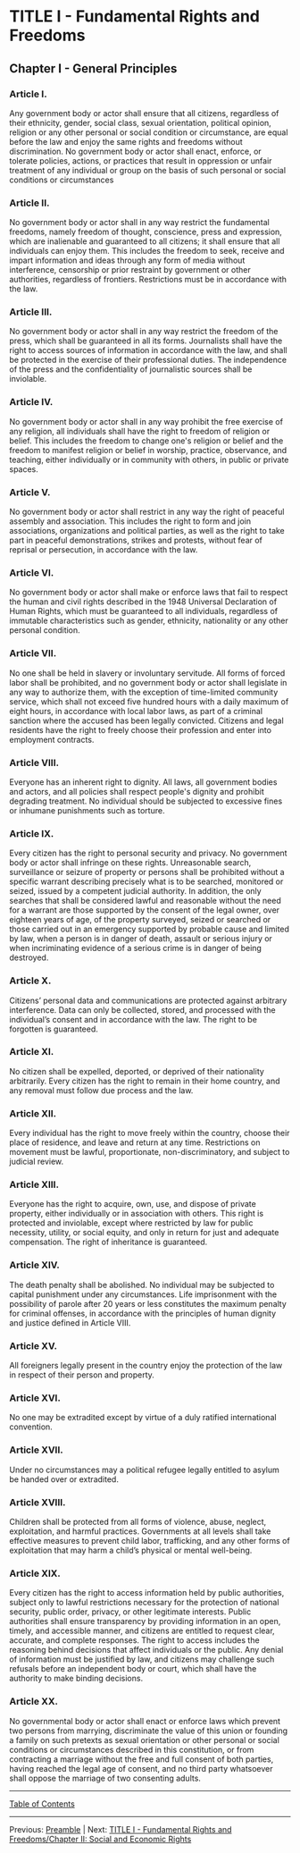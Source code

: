 # TITLE I - Fundamental Rights and Freedoms

## Chapter I - General Principles

### Article I. 
Any government body or actor shall ensure that all citizens, regardless of their ethnicity, gender, social class, sexual orientation, political opinion, religion or any other personal or social condition or circumstance, are equal before the law and enjoy the same rights and freedoms without discrimination. No government body or actor shall enact, enforce, or tolerate policies, actions, or practices that result in oppression or unfair treatment of any individual or group on the basis of such personal or social conditions or circumstances

### Article II. 
No government body or actor shall in any way restrict the fundamental freedoms, namely freedom of thought, conscience, press and expression, which are inalienable and guaranteed to all citizens; it shall ensure that all individuals can enjoy them. This includes the freedom to seek, receive and impart information and ideas through any form of media without interference, censorship or prior restraint by government or other authorities, regardless of frontiers. Restrictions must be in accordance with the law.

### Article III. 
No government body or actor shall  in any way restrict the freedom of the press, which shall be guaranteed in all its forms. Journalists shall have the right to access sources of information in accordance with the law, and shall be protected in the exercise of their professional duties. The independence of the press and the confidentiality of journalistic sources shall be inviolable.

### Article IV. 
No government body or actor shall  in any way prohibit the free exercise of any religion, all individuals shall have the right to freedom of religion or belief. This includes the freedom to change one's religion or belief and the freedom to manifest religion or belief in worship, practice, observance, and teaching, either individually or in community with others, in public or private spaces.

### Article V. 
No government body or actor shall restrict in any way the right of peaceful assembly and association. This includes the right to form and join associations, organizations and political parties, as well as the right to take part in peaceful demonstrations, strikes and protests, without fear of reprisal or persecution, in accordance with the law.

### Article VI. 
No government body or actor shall make or enforce laws that fail to respect the human and civil rights described in the 1948 Universal Declaration of Human Rights, which must be guaranteed to all individuals, regardless of immutable characteristics such as gender, ethnicity, nationality or any other personal condition.

### Article VII. 
No one shall be held in slavery or involuntary servitude. All forms of forced labor shall be prohibited, and no government body or actor shall legislate in any way to authorize them, with the exception of time-limited community service, which shall not exceed five hundred hours with a daily maximum of eight hours, in accordance with local labor laws, as part of a criminal sanction where the accused has been legally convicted. Citizens and legal residents have the right to freely choose their profession and enter into employment contracts.

### Article VIII. 
Everyone has an inherent right to dignity. All laws, all government bodies and actors, and all policies shall respect people's dignity and prohibit degrading treatment. No individual should be subjected to excessive fines or inhumane punishments such as torture.

### Article IX. 
Every citizen has the right to personal security and privacy. No government body or actor shall infringe on these rights. Unreasonable search, surveillance or seizure of property or persons shall be prohibited without a specific warrant describing precisely what is to be searched, monitored or seized, issued by a competent judicial authority. In addition, the only searches that shall be considered lawful and  reasonable without the need for a warrant are those supported by the consent of the legal owner, over eighteen years of age, of the property surveyed, seized or searched or those carried out in an emergency supported by probable cause and limited by law, when a person is in danger of death, assault or serious injury or when incriminating evidence of a serious crime is in danger of being destroyed.

### Article X. 
Citizens’ personal data and communications are protected against arbitrary interference. Data can only be collected, stored, and processed with the individual’s consent and in accordance with the law. The right to be forgotten is guaranteed.

### Article XI. 
No citizen shall be expelled, deported, or deprived of their nationality arbitrarily. Every citizen has the right to remain in their home country, and any removal must follow due process and the law.

### Article XII. 
Every individual has the right to move freely within the country, choose their place of residence, and leave and return at any time. Restrictions on movement must be lawful, proportionate, non-discriminatory, and subject to judicial review.

### Article XIII. 
Everyone has the right to acquire, own, use, and dispose of private property, either individually or in association with others. This right is protected and inviolable, except where restricted by law for public necessity, utility, or social equity, and only in return for just and adequate compensation. The right of inheritance is guaranteed.

### Article XIV. 
The death penalty shall be abolished. No individual may be subjected to capital punishment under any circumstances. Life imprisonment with the possibility of parole after 20 years or less constitutes the maximum penalty for criminal offenses, in accordance with the principles of human dignity and justice defined in Article VIII.

### Article XV. 
All foreigners legally present in the country enjoy the protection of the law in respect of their person and property.

### Article XVI. 
No one may be extradited except by virtue of a duly ratified international convention.

### Article XVII. 
Under no circumstances may a political refugee legally entitled to asylum be handed over or extradited.

### Article XVIII. 
Children shall be protected from all forms of violence, abuse, neglect, exploitation, and harmful practices. Governments at all levels shall take effective measures to prevent child labor, trafficking, and any other forms of exploitation that may harm a child’s physical or mental well-being.

### Article XIX. 
Every citizen has the right to access information held by public authorities, subject only to lawful restrictions necessary for the protection of national security, public order, privacy, or other legitimate interests. Public authorities shall ensure transparency by providing information in an open, timely, and accessible manner, and citizens are entitled to request clear, accurate, and complete responses. The right to access includes the reasoning behind decisions that affect individuals or the public. Any denial of information must be justified by law, and citizens may challenge such refusals before an independent body or court, which shall have the authority to make binding decisions.

### Article XX. 
No governmental body or actor shall enact or enforce laws which prevent two persons from marrying, discriminate the value of this union or founding a family on such pretexts as sexual orientation or other personal or social conditions or circumstances described in this constitution, or from contracting a marriage without the free and full consent of both parties, having reached the legal age of consent, and no third party whatsoever shall oppose the marriage of two consenting adults.

---

[Table of Contents](TABLE_OF_CONTENTS.md)

---

Previous: [Preamble](PREAMBLE.md) | Next: [TITLE I - Fundamental Rights and Freedoms/Chapter II: Social and Economic Rights](TITLE_1_CH_2.md)
